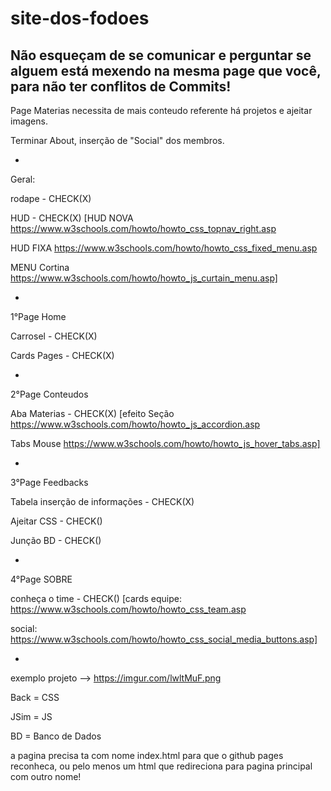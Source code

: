 # site-dos-fodoes
Não esqueçam de se comunicar e perguntar se alguem está mexendo na mesma page que você,
para não ter conflitos de Commits!
---------------------------------------------------------------------------------------

Page Materias necessita de mais conteudo referente há projetos e ajeitar imagens.

Terminar About, inserção de "Social" dos membros.

-
Geral:

rodape  - CHECK(X)

HUD - CHECK(X)
[HUD NOVA
https://www.w3schools.com/howto/howto_css_topnav_right.asp

HUD FIXA
https://www.w3schools.com/howto/howto_css_fixed_menu.asp

MENU Cortina
https://www.w3schools.com/howto/howto_js_curtain_menu.asp]

-

1°Page Home

Carrosel - CHECK(X)

Cards Pages - CHECK(X)

-

2°Page Conteudos

Aba Materias - CHECK(X)
[efeito Seção
https://www.w3schools.com/howto/howto_js_accordion.asp

Tabs Mouse
https://www.w3schools.com/howto/howto_js_hover_tabs.asp]

-

3°Page Feedbacks

 Tabela inserção de informações - CHECK(X)

 Ajeitar CSS - CHECK()

 Junção BD - CHECK()

-

4°Page SOBRE

conheça o time  - CHECK()
[cards equipe:
https://www.w3schools.com/howto/howto_css_team.asp

social:
https://www.w3schools.com/howto/howto_css_social_media_buttons.asp]

-

exemplo projeto --> https://imgur.com/lwltMuF.png

Back = CSS

JSim = JS

BD = Banco de Dados

a pagina precisa ta com nome index.html para que o github pages reconheca, ou pelo menos um html que redireciona para pagina principal com outro nome!
